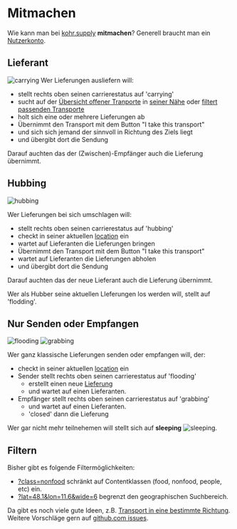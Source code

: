 # Mitmachen

Wie kann man bei [kohr.supply](/about/) __mitmachen__?
Generell braucht man ein [Nutzerkonto](/signup).

## Lieferant
![carrying](http://img.klml.de/devel/ptap/ptap_carying__80.png#right)
Wer Lieferungen ausliefern will:

* stellt rechts oben seinen carrierestatus auf 'carrying'
* sucht auf der [Übersicht offener Tranporte](/) in <a href="#" class="getlocal">seiner Nähe</a> oder [filtert passenden Transporte](#filter)
* holt sich eine oder mehrere Lieferungen ab 
* Übernimmt den Transport mit dem Button "I take this transport"
* und sich sich jemand der sinnvoll in Richtung des Ziels liegt
* und übergibt dort die Sendung

Darauf auchten das der (Zwischen)-Empfänger auch die Lieferung übernimmt.

## Hubbing
![hubbing](http://img.klml.de/devel/ptap/ptap_hubbing__80.png#right)

Wer Lieferungen bei sich umschlagen will:

* stellt rechts oben seinen carrierestatus auf 'hubbing'
* checkt in seiner aktuellen [location](/locations) ein 
* wartet auf Lieferanten die Lieferungen bringen
* Übernimmt den Transport mit dem Button "I take this transport"
* wartet auf Lieferanten die Lieferungen abholen
* und übergibt dort die Sendung

Darauf auchten das der neue Lieferant auch die Lieferung übernimmt.


Wer als Hubber seine aktuellen LIeferungen los werden will, stellt auf 'flodding'.

## Nur Senden oder Empfangen
![flooding](http://img.klml.de/devel/ptap/ptap_flooding__80.png#right)
![grabbing](http://img.klml.de/devel/ptap/ptap_grabbing__80.png#right)

Wer ganz klassische Lieferungen senden oder empfangen will, der:

* checkt in seiner aktuellen [location](/locations) ein 
* Sender stellt rechts oben seinen carrierestatus auf 'flooding'
    * erstellt einen neue [Lieferung](/transport/edit/)
    * und wartet auf einen Lieferanten.
* Empfänger stellt rechts oben seinen carrierestatus auf 'grabbing' 
    * und wartet auf einen Lieferanten.
    * 'closed' dann die Lieferung

Wer gar nicht mehr teilnehemen will stellt sich auf __sleeping__ ![sleeping](http://img.klml.de/devel/ptap/ptap_sleeping__15.png).

<h2 id="filter">Filtern</h2>

Bisher gibt es folgende Filtermöglichkeiten:

* [?class=nonfood](/?class=nonfood) schränkt auf Contentklassen (food, nonfood, people, etc) ein.
* [?lat=48.1&lon=11.6&wide=6](/?lat=48.1&lon=11.6&wide=6) begrenzt den geographischen Suchbereich.

Da gibt es noch viele gute Ideen, z.B. [Transport in eine bestimmte Richtung](//github.com/klml/kohrsupply/issues/8).
Weitere Vorschläge gern auf [github.com issues](//github.com/klml/kohrsupply/issues).